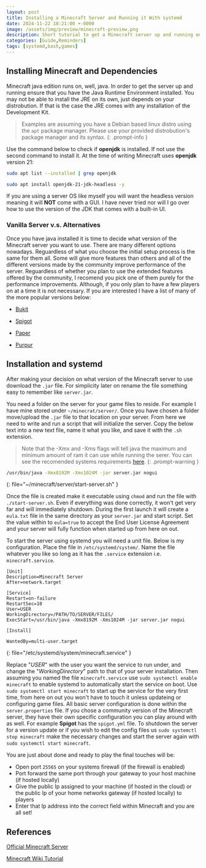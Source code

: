 ```yaml
---
layout: post
title: Installing a Minecraft Server and Running it With systemd
date: 2024-11-22 18:21:00 +-0000
image: /assets/img/preview/minecraft-preview.png
description: Short tutorial to get a Minecraft server up and running on linux and a reminder to myself of how my current Minecraft server installation is setup.
categories: [Guide,Reminders]
tags: [systemd,bash,games]
---
```


## Installing Minecraft and Dependencies

Minecraft java edition runs on, well, java. In order to get the server up and running ensure that you have the Java Runtime Environment installed. You may not be able to install the JRE on its own, just depends on your distrobution. If that is the case the JRE comes with any installation of the Development Kit.

> Examples are assuming you have a Debian based linux distro using the `apt` package manager. Please use your provided distrobution's package manager and its syntax.
{: .prompt-info }

Use the command below to check if __openjdk__ is installed. If not use the second command to install it. At the time of writing Minecraft uses __openjdk__ version 21:

```bash
sudo apt list --installed | grep openjdk

sudo apt install openjdk-21-jdk-headless -y
```

If you are using a server OS like myself you will want the headless version meaning it will __NOT__ come with a GUI. I have never tried nor will I go over how to use the version of the JDK that comes with a built-in UI.

### Vanilla Server v.s. Alternatives

Once you have java installed it is time to decide what version of the Minecraft server you want to use. There are many different options nowadays. Reguardless of what you choose the initial setup process is the same for them all. Some will give more features than others and all of the different versions made by the community improve performance of the server. Reguardless of whether you plan to use the extended features offered by the community, I recomend you pick one of them purely for the performance improvements. Although, if you only plan to have a few players on at a time it is not necessary. If you are interested I have a list of many of the more popular versions below:

* [Bukit](https://dev.bukkit.org/)

* [Spigot](https://www.spigotmc.org/)

* [Paper](https://papermc.io/)

* [Purpur](https://purpurmc.org/)

## Installation and systemd

After making your decision on what version of the Minecraft server to use download the `.jar` file. For simplicity later on rename the file something easy to remember like `server.jar`. 

You need a folder on the server for your game files to reside. For example I have mine stored under `~/minecrat/server/`. Once you have chosen a folder move/upload the `.jar` file to that location on your server. From here we need to write and run a script that will initialize the server. Copy the below text into a new text file, name it what you like, and save it with the `.sh` extension.

> Note that the -Xmx and -Xms flags will tell java the maximum and minimum amount of ram it can use while running the serer. You can see the recomended systems requirements [here](https://minecraft.fandom.com/wiki/Server/Requirements/Dedicated).
{: .prompt-warning }

```bash
/usr/bin/java -Xmx8192M -Xms1024M -jar server.jar nogui
```
{: file="~/minecraft/server/start-server.sh" }

Once the file is created make it executable using `chmod` and run the file with `./start-server.sh`. Even if everything was done correctly, it won't get very far and will immediately shutdown. During the first launch it will create a `eula.txt` file in the same directory as your `server.jar` and start script. Set the value within to `eula=true` to accept the End User License Agreement and your server will fully function when started up from here on out.

To start the server using systemd you will need a unit file. Below is my configuration. Place the file in `/etc/systemd/system/`. Name the file whatever you like so long as it has the `.service` extension i.e. `minecraft.service`.

```
[Unit]
Description=Minecraft Server
After=network.target

[Service]
Restart=on-failure
RestartSec=10
User=USER
WorkingDirectory=/PATH/TO/SERVER/FILES/
ExecStart=/usr/bin/java -Xmx8192M -Xms1024M -jar server.jar nogui

[Install]

WantedBy=multi-user.target
```
{: file="/etc/systemd/system/minecraft.service" }

Replace "_USER_" with the user you want the service to run under, and change the "_WorkingDirectory_" path to that of your server installation. Then assuming you named the file `minecraft.service` use `sudo systemctl enable minecraft` to enable systemd to automatically start the service on boot. Use `sudo systemctl start minecraft` to start up the service for the very first time, from here on out you won't have to touch it unless updateing or configuring game files. All basic server configuration is done within the `server.properties` file. If you chose a community version of the Minecraft server, they have their own specific configuration you can play around with as well. For example __Spigot__ has the `spigot.yml` file. To shutdown the server for a version update or if you wish to edit the config files us `sudo systemctl stop minecraft` make the necessary changes and start the server again with `sudo systemctl start minecraft`.

You are just about done and ready to play the final touches will be:

* Open port `25565` on your systems firewall (if the firewall is enabled)
* Port forward the same port through your gateway to your host machine (if hosted locally)
* Give the public Ip assigned to your machine (if hosted in the cloud) or the public Ip of your home networks gateway (if hosted locally) to players
* Enter that Ip address into the correct field within Minecraft and you are all set! 

## References

[Official Minecraft Server](https://www.minecraft.net/en-us/download/server)

[Minecraft Wiki Tutorial](https://minecraft.wiki/w/Tutorials/Setting_up_a_server)
